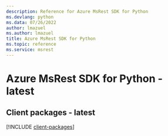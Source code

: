 ```yaml
---
description: Reference for Azure MsRest SDK for Python
ms.devlang: python
ms.data: 07/26/2022
author: lmazuel
ms.author: lmazuel
title: Azure MsRest SDK for Python
ms.topic: reference
ms.service: msrest
---
```

# Azure MsRest SDK for Python - latest

## Client packages - latest
[!INCLUDE [client-packages](msrest-client-index.md)]